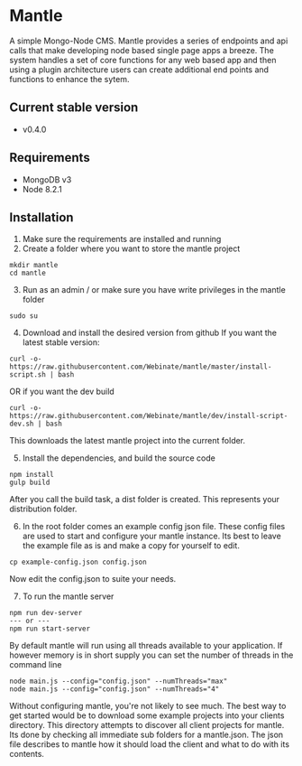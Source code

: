 # Mantle

A simple Mongo-Node CMS. Mantle provides a series of endpoints and api calls
that make developing node based single page apps a breeze. The system handles
a set of core functions for any web based app and then using a plugin architecture
users can create additional end points and functions to enhance the sytem.

## Current stable version

- v0.4.0

## Requirements

- MongoDB v3
- Node 8.2.1

## Installation

1. Make sure the requirements are installed and running
2. Create a folder where you want to store the mantle project

```
mkdir mantle
cd mantle
```

3. Run as an admin / or make sure you have write privileges in the mantle folder

```
sudo su
```

4. Download and install the desired version from github
   If you want the latest stable version:

```
curl -o- https://raw.githubusercontent.com/Webinate/mantle/master/install-script.sh | bash
```

OR if you want the dev build

```
curl -o- https://raw.githubusercontent.com/Webinate/mantle/dev/install-script-dev.sh | bash
```

This downloads the latest mantle project into the current folder.

5. Install the dependencies, and build the source code

```
npm install
gulp build
```

After you call the build task, a dist folder is created. This represents your distribution folder.

6. In the root folder comes an example config json file. These config files are used to start and configure your mantle instance.
   Its best to leave the example file as is and make a copy for yourself to edit.

```
cp example-config.json config.json
```

Now edit the config.json to suite your needs.

7. To run the mantle server

```
npm run dev-server
--- or ---
npm run start-server
```

By default mantle will run using all threads available to your application. If however memory is in short supply you can set the number of threads in the command line

```
node main.js --config="config.json" --numThreads="max"
node main.js --config="config.json" --numThreads="4"
```

Without configuring mantle, you're not likely to see much. The best way to get started would be
to download some example projects into your clients directory. This directory attempts to discover
all client projects for mantle. Its done by checking all immediate sub folders for a mantle.json.
The json file describes to mantle how it should load the client and what to do with its contents.
